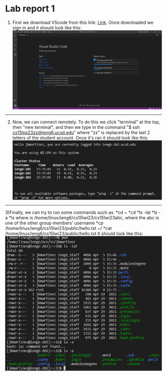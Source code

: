 # Lab report 1
1) First we download VScode from this link: [Link](https://code.visualstudio.com/). Once downloaded we sign in and it should look like this: 
![Image](vscode.png)	
---
2) Now, we can connect remotely. To do this we click "terminal" at the top, then "new terminal", and then we type in the command "$ ssh cs15lsp23zz@ieng6.ucsd.edu" where "zz" is replaced by the last 2 letters of the student account.
Once it's ran it should look like this: 
![Image](connect.png)	
---
3)Finally, we can try to run some commands such as:
*cd ~
*cd
*ls -lat
*ls -a
*ls <directory> where <directory> is /home/linux/ieng6/cs15lwi23/cs15lwi23abc, where the abc is one of the other group members’ username
*cp /home/linux/ieng6/cs15lwi23/public/hello.txt ~/
*cat /home/linux/ieng6/cs15lwi23/public/hello.txt
It should look like this: ![Image](terminal.png)
  
